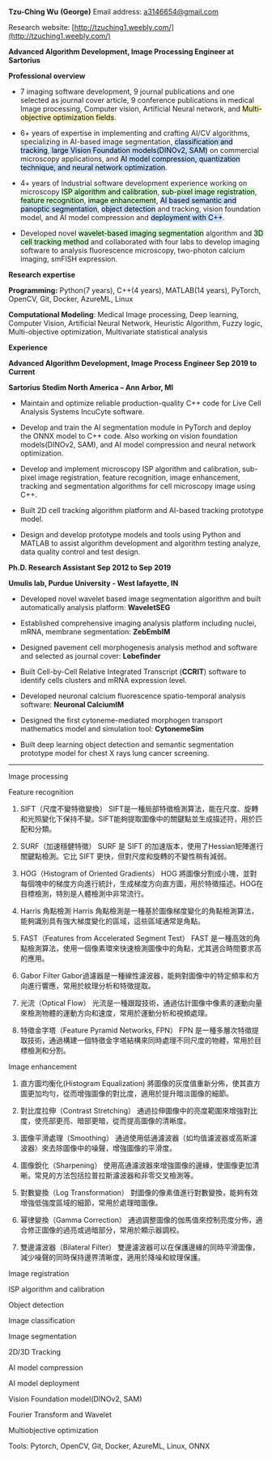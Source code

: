 
**Tzu-Ching Wu** **(George)** Email address: a3146654@gmail.com

Research website: [http://tzuching1.weebly.com/](http://tzuching1.weebly.com/)

**Advanced Algorithm Development, Image Processing Engineer at Sartorius**

  
**Professional overview**

- 7 imaging software development, 9 journal publications and one selected as journal cover article, 9 conference publications in medical Image processing, Computer vision, Artificial Neural network, and <mark style="background: #FFF3A3A6;">Multi-objective optimization fields</mark>.
    
- 6+ years of expertise in implementing and crafting AI/CV algorithms, specializing in AI-based image segmentation, <mark style="background: #ADCCFFA6;">classification and tracking</mark>,<mark style="background: #ADCCFFA6;"> large Vision Foundation models(DINOv2, SAM)</mark> on commercial microscopy applications, and <mark style="background: #ADCCFFA6;">AI model compression, quantization technique, and neural network optimization</mark>.
    
- 4+ years of Industrial software development experience working on microscopy <mark style="background: #BBFABBA6;">ISP algorithm and calibration</mark>, <mark style="background: #BBFABBA6;">sub-pixel image registration</mark>, <mark style="background: #BBFABBA6;">feature recognition</mark>, <mark style="background: #BBFABBA6;">image enhancement</mark>, <mark style="background: #ADCCFFA6;">AI based semantic and panoptic segmentation</mark>, <mark style="background: #ADCCFFA6;">object detection</mark> and tracking, vision foundation model, and AI model compression and <mark style="background: #ADCCFFA6;">deployment with C++</mark>.
    
- Developed novel <mark style="background: #BBFABBA6;">wavelet-based imaging segmentation</mark> algorithm and <mark style="background: #BBFABBA6;">3D cell tracking method</mark> and collaborated with four labs to develop imaging software to analysis fluorescence microscopy, two-photon calcium imaging, smFISH expression.
    
**Research expertise**

**Programming:** Python(7 years), C++(4 years), MATLAB(14 years), PyTorch, OpenCV, Git, Docker, AzureML, Linux

**Computational Modeling**: Medical Image processing, Deep learning, Computer Vision, Artificial Neural Network, Heuristic Algorithm, Fuzzy logic, Multi-objective optimization, Multivariate statistical analysis

**Experience**

**Advanced Algorithm Development, Image Process Engineer Sep 2019 to Current**

**Sartorius Stedim North America – Ann Arbor, MI**

- Maintain and optimize reliable production-quality C++ code for Live Cell Analysis Systems IncuCyte software.
    
- Develop and train the AI segmentation module in PyTorch and deploy the ONNX model to C++ code. Also working on vision foundation models(DINOv2, SAM), and AI model compression and neural network optimization.
    
- Develop and implement microscopy ISP algorithm and calibration, sub-pixel image registration, feature recognition, image enhancement, tracking and segmentation algorithms for cell microscopy image using C++.
    
- Built 2D cell tracking algorithm platform and AI-based tracking prototype model.
    
- Design and develop prototype models and tools using Python and MATLAB to assist algorithm development and algorithm testing analyze, data quality control and test design.
    

**Ph.D. Research Assistant Sep 2012 to Sep 2019**

**Umulis lab, Purdue University - West lafayette, IN**

- Developed novel wavelet based image segmentation algorithm and built automatically analysis platform: **WaveletSEG**
    
- Established comprehensive imaging analysis platform including nuclei, mRNA, membrane segmentation: **ZebEmbIM**
    
- Designed pavement cell morphogenesis analysis method and software and selected as journal cover: **Lobefinder**
    
- Built Cell-by-Cell Relative Integrated Transcript (**CCRIT**) software to identify cells clusters and mRNA expression level.
    
- Developed neuronal calcium fluorescence spatio-temporal analysis software: **Neuronal CalciumIM**
    
- Designed the first cytoneme-mediated morphogen transport mathematics model and simulation tool: **CytonemeSim**
    
- Built deep learning object detection and semantic segmentation prototype model for chest X rays lung cancer screening.

----------------------------------------------------------------------
Image processing


Feature recognition

1. SIFT（尺度不變特徵變換）
SIFT是一種局部特徵檢測算法，能在尺度、旋轉和光照變化下保持不變。SIFT能夠提取圖像中的關鍵點並生成描述符，用於匹配和分類。

2. SURF（加速穩健特徵）
SURF 是 SIFT 的加速版本，使用了Hessian矩陣進行關鍵點檢測。它比 SIFT 更快，但對尺度和旋轉的不變性稍有減弱。

3. HOG（Histogram of Oriented Gradients）
HOG 將圖像分割成小塊，並對每個塊中的梯度方向進行統計，生成梯度方向直方圖，用於特徵描述。HOG在目標檢測，特別是人體檢測中非常流行。

4. Harris 角點檢測
Harris 角點檢測是一種基於圖像梯度變化的角點檢測算法，能夠識別具有強大梯度變化的區域，這些區域通常是角點。

5. FAST（Features from Accelerated Segment Test）
FAST 是一種高效的角點檢測算法，使用一個像素環來快速檢測圖像中的角點，尤其適合時間要求高的應用。

6. Gabor Filter
Gabor過濾器是一種線性濾波器，能夠對圖像中的特定頻率和方向進行響應，常用於紋理分析和特徵提取。

7. 光流（Optical Flow）
光流是一種跟蹤技術，通過估計圖像中像素的運動向量來檢測物體的運動方向和速度，常用於運動分析和視頻處理。

8. 特徵金字塔（Feature Pyramid Networks, FPN）
FPN 是一種多層次特徵提取技術，通過構建一個特徵金字塔結構來同時處理不同尺度的物體，常用於目標檢測和分割。


Image enhancement

1. 直方圖均衡化(Histogram Equalization)
將圖像的灰度值重新分佈，使其直方圖更加均勻，從而增強圖像的對比度，適用於提升暗淡圖像的細節。

2. 對比度拉伸（Contrast Stretching）
通過拉伸圖像中的亮度範圍來增強對比度，使亮部更亮、暗部更暗，從而提高圖像的清晰度。

3. 圖像平滑處理（Smoothing）
通過使用低通濾波器（如均值濾波器或高斯濾波器）來去除圖像中的噪聲，增強圖像的平滑度。

4. 圖像銳化（Sharpening）
使用高通濾波器來增強圖像的邊緣，使圖像更加清晰。常見的方法包括拉普拉斯濾波器和非零交叉檢測等。

5. 對數變換（Log Transformation）
對圖像的像素值進行對數變換，能夠有效增強低強度區域的細節，常用於處理暗圖像。

6. 幂律變換（Gamma Correction）
通過調整圖像的伽馬值來控制亮度分佈，適合修正圖像的過亮或過暗部分，常用於顯示器調校。

7. 雙邊濾波器（Bilateral Filter）
雙邊濾波器可以在保護邊緣的同時平滑圖像，減少噪聲的同時保持邊界清晰度，適用於降噪和紋理保護。





Image registration



ISP algorithm and calibration



Object detection



Image classification



Image segmentation



2D/3D Tracking


AI model compression


AI model deployment


Vision Foundation model(DINOv2, SAM)


Fourier Transform and Wavelet


Multiobjective optimization 


Tools: Pytorch, OpenCV, Git,  Docker,  AzureML,  Linux,  ONNX
